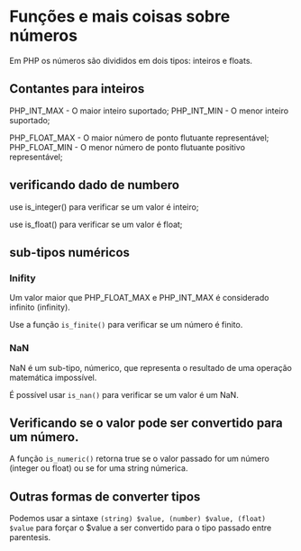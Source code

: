 # Funções e mais coisas sobre números

Em PHP os números são divididos em dois tipos: inteiros e floats.

## Contantes para inteiros

PHP_INT_MAX - O maior inteiro suportado;
PHP_INT_MIN - O menor inteiro suportado;

PHP_FLOAT_MAX - O maior número de ponto flutuante representável;
PHP_FLOAT_MIN - O menor número de ponto flutuante positivo representável;


## verificando dado de numbero

use is_integer() para verificar se um valor é inteiro;

use is_float() para verificar se um valor é float;

## sub-tipos numéricos

### Inifity

Um valor maior que PHP_FLOAT_MAX e PHP_INT_MAX é considerado infinito (infinity).

Use a função `is_finite()` para verificar se um número é finito.

### NaN

NaN é um sub-tipo, númerico, que representa o resultado de uma operação matemática
impossível.

É possível usar `is_nan()` para verificar se um valor é um NaN.

## Verificando se o valor pode ser convertido para um número.

A função `is_numeric()` retorna true se o valor passado for
um número (integer ou float) ou se for uma string númerica.

## Outras formas de converter tipos

Podemos usar a sintaxe `(string) $value, (number) $value, (float) $value` para forçar o $value
a ser convertido para o tipo passado entre parentesis.

